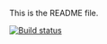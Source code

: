 This is the README file.

[![Build status](https://dev.azure.com/BotaCorp/asp1/_apis/build/status/asp1-ASP.NET%20Core-CI)](https://dev.azure.com/BotaCorp/asp1/_build/latest?definitionId=4)
